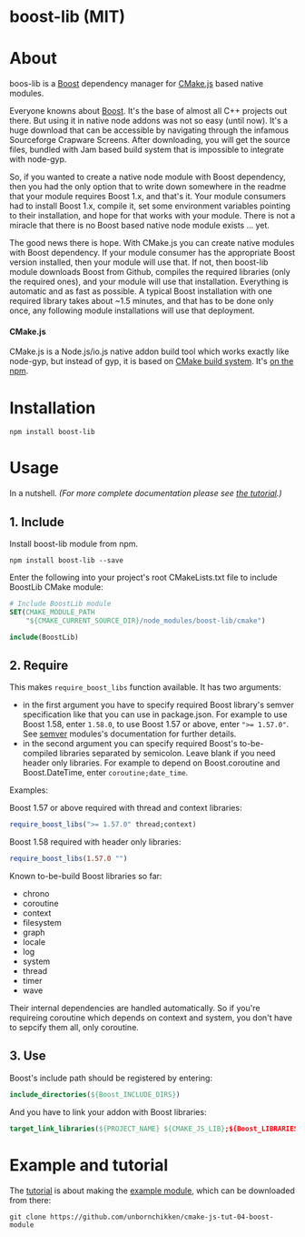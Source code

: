 # boost-lib (MIT)

# About

boos-lib is a [Boost](http://www.boost.org/) dependency manager for [CMake.js](https://www.npmjs.com/package/cmake-js) based native modules.

Everyone knowns about [Boost](http://www.boost.org/). It's the base of almost all C++ projects out there. But using it in native node addons was not so easy (until now). It's a huge download that can be accessible by navigating through the infamous Sourceforge Crapware Screens. After downloading, you will get the source files, bundled with Jam based build system that is impossible to integrate with node-gyp.

So, if you wanted to create a native node module with Boost dependency, then you had the only option that to write down somewhere in the readme that your module requires Boost 1.x, and that's it. Your module consumers had to install Boost 1.x, compile it, set some environment variables pointing to their installation, and hope for that works with your module. There is not a miracle that there is no Boost based native node module exists ... yet.

The good news there is hope. With CMake.js you can create native modules with Boost dependency. If your module consumer has the appropriate Boost version installed, then your module will use that. If not, then boost-lib module downloads Boost from Github, compiles the required libraries (only the required ones), and your module will use that installation. Everything is automatic and as fast as possible. A typical Boost installation with one required library takes about ~1.5 minutes, and that has to be done only once, any following module installations will use that deployment.

#### CMake.js

CMake.js is a Node.js/io.js native addon build tool which works exactly like node-gyp, but instead of gyp, it is based on [CMake build system](http://cmake.org). It's [on the npm](https://www.npmjs.com/package/cmake-js).

# Installation

```
npm install boost-lib
```

# Usage

In a nutshell. *(For more complete documentation please see [the tutorial](https://github.com/unbornchikken/cmake-js/wiki/TUTORIAL-04-Creating-CMake.js-based-native-modules-with-Boost-dependency).)*

## 1. Include

Install boost-lib module from npm.

```
npm install boost-lib --save
```

Enter the following into your project's root CMakeLists.txt file to include BoostLib CMake module:

```cmake
# Include BoostLib module
SET(CMAKE_MODULE_PATH  
    "${CMAKE_CURRENT_SOURCE_DIR}/node_modules/boost-lib/cmake")

include(BoostLib)
```

## 2. Require

This makes `require_boost_libs` function available. It has two arguments:

- in the first argument you have to specify required Boost library's semver specification like that you can use in package.json. For example to use Boost 1.58, enter `1.58.0`, to use Boost 1.57 or above, enter `">= 1.57.0"`. See [semver](https://www.npmjs.com/package/semver) modules's documentation for further details.
- in the second argument you can specify required Boost's to-be-compiled libraries separated by semicolon. Leave blank if you need header only libraries. For example to depend on Boost.coroutine and Boost.DateTime, enter `coroutine;date_time`.

Examples:

Boost 1.57 or above required with thread and context libraries:

```cmake
require_boost_libs(">= 1.57.0" thread;context)
```

Boost 1.58 required with header only libraries:

```cmake
require_boost_libs(1.57.0 "")
```

Known to-be-build Boost libraries so far:

- chrono
- coroutine
- context
- filesystem
- graph
- locale
- log
- system
- thread
- timer
- wave

Their internal dependencies are handled automatically. So if you're requireing coroutine which depends on context and system, you don't have to sepcify them all, only coroutine.

## 3. Use

Boost's include path should be registered by entering:

```cmake
include_directories(${Boost_INCLUDE_DIRS})
```

And you have to link your addon with Boost libraries:

```cmake
target_link_libraries(${PROJECT_NAME} ${CMAKE_JS_LIB};${Boost_LIBRARIES})
```

# Example and tutorial

The [tutorial](https://github.com/unbornchikken/cmake-js/wiki/TUTORIAL-04-Creating-CMake.js-based-native-modules-with-Boost-dependency) is about making the [example module](https://github.com/unbornchikken/cmake-js-tut-04-boost-module), which can be downloaded from there:

```
git clone https://github.com/unbornchikken/cmake-js-tut-04-boost-module
```
